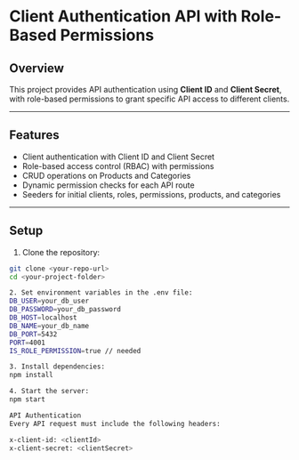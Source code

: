 # Client Authentication API with Role-Based Permissions

## Overview

This project provides API authentication using **Client ID** and **Client Secret**, with role-based permissions to grant specific API access to different clients.

---

## Features

- Client authentication with Client ID and Client Secret
- Role-based access control (RBAC) with permissions
- CRUD operations on Products and Categories
- Dynamic permission checks for each API route
- Seeders for initial clients, roles, permissions, products, and categories

---

## Setup

1. Clone the repository:

```bash
git clone <your-repo-url>
cd <your-project-folder>

2. Set environment variables in the .env file:
DB_USER=your_db_user
DB_PASSWORD=your_db_password
DB_HOST=localhost
DB_NAME=your_db_name
DB_PORT=5432
PORT=4001
IS_ROLE_PERMISSION=true // needed

3. Install dependencies:
npm install

4. Start the server:
npm start

API Authentication
Every API request must include the following headers:

x-client-id: <clientId>
x-client-secret: <clientSecret>